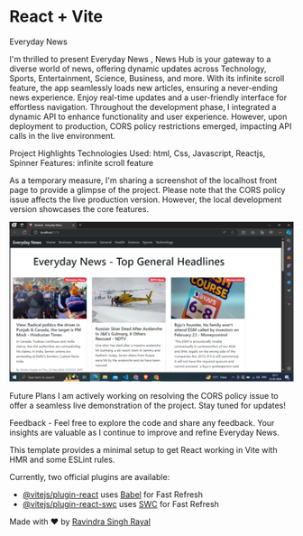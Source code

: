# React + Vite

Everyday News

I'm thrilled to present Everyday News , News Hub is your gateway to a diverse world of news, offering dynamic updates across Technology, Sports, Entertainment, Science, Business, and more. With its infinite scroll feature, the app seamlessly loads new articles, ensuring a never-ending news experience. Enjoy real-time updates and a user-friendly interface for effortless navigation. Throughout the development phase, I integrated a dynamic API to enhance functionality and user experience. However, upon deployment to production, CORS policy restrictions emerged, impacting API calls in the live environment.

Project Highlights
Technologies Used: html, Css, Javascript, Reactjs, Spinner
Features: infinite scroll feature

As a temporary measure, I'm sharing a screenshot of the localhost front page to provide a glimpse of the project. Please note that the CORS policy issue affects the live production version. However, the local development version showcases the core features.

![Localhost Front Page](src/assets/frontpage.png)

Future Plans
I am actively working on resolving the CORS policy issue to offer a seamless live demonstration of the project. Stay tuned for updates!

Feedback - 
Feel free to explore the code and share any feedback. Your insights are valuable as I continue to improve and refine Everyday News.

This template provides a minimal setup to get React working in Vite with HMR and some ESLint rules.

Currently, two official plugins are available:

- [@vitejs/plugin-react](https://github.com/vitejs/vite-plugin-react/blob/main/packages/plugin-react/README.md) uses [Babel](https://babeljs.io/) for Fast Refresh
- [@vitejs/plugin-react-swc](https://github.com/vitejs/vite-plugin-react-swc) uses [SWC](https://swc.rs/) for Fast Refresh

Made with ❤️ by [Ravindra Singh Rayal](https://github.com/Ravindra-uk01)
